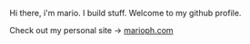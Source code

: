 Hi there, i'm mario. I build stuff. Welcome to my github profile.

Check out my personal site -> [marioph.com](https://marioph.com)
